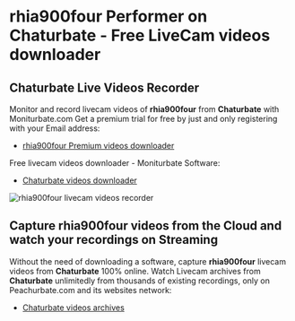 # rhia900four Performer on Chaturbate - Free LiveCam videos downloader

## Chaturbate Live Videos Recorder

Monitor and record livecam videos of **rhia900four** from **Chaturbate** with Moniturbate.com
Get a premium trial for free by just and only registering with your Email address:
* [rhia900four Premium videos downloader](https://moniturbate.com/request-demo-licence-key.html)

Free livecam videos downloader - Moniturbate Software:
* [Chaturbate videos downloader](https://moniturbate.com/moniturbate-download-software.html)

![rhia900four livecam videos recorder](https://peachurnet.com/templates/moniturbate-software.png)


## Capture rhia900four videos from the Cloud and watch your recordings on Streaming

Without the need of downloading a software, capture **rhia900four** livecam videos from **Chaturbate** 100% online.
Watch Livecam archives from **Chaturbate** unlimitedly from thousands of existing recordings, only on Peachurbate.com and its websites network:
* [Chaturbate videos archives](https://peachurnet.com/)